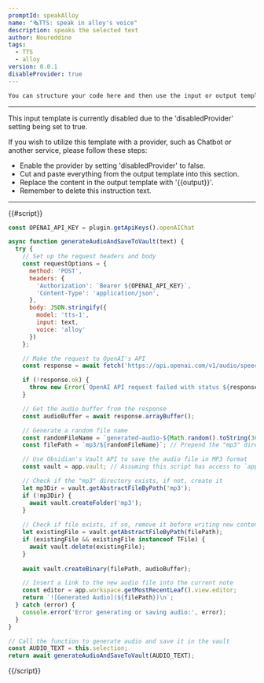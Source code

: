 ```yaml
---
promptId: speakAlloy
name: "🗞️TTS: speak in alloy's voice"
description: speaks the selected text
author: Noureddine
tags:
  - TTS
  - alloy
version: 0.0.1
disableProvider: true
---
```

```handlebars
You can structure your code here and then use the input or output template to retrieve("get" helper) the processed data, enhancing readability.
```
***
This input template is currently disabled due to the 'disabledProvider' setting being set to true.

If you wish to utilize this template with a provider, such as Chatbot or another service, please follow these steps:
- Enable the provider by setting 'disabledProvider' to false.
- Cut and paste everything from the output template into this section.
- Replace the content in the output template with '{{output}}'.
- Remember to delete this instruction text.
***
{{#script}}
```js
const OPENAI_API_KEY = plugin.getApiKeys().openAIChat 

async function generateAudioAndSaveToVault(text) {
  try {
    // Set up the request headers and body
    const requestOptions = {
      method: 'POST',
      headers: {
        'Authorization': `Bearer ${OPENAI_API_KEY}`,
        'Content-Type': 'application/json',
      },
      body: JSON.stringify({
        model: 'tts-1',
        input: text,
        voice: 'alloy'
      })
    };

    // Make the request to OpenAI's API
    const response = await fetch('https://api.openai.com/v1/audio/speech', requestOptions);

    if (!response.ok) {
      throw new Error(`OpenAI API request failed with status ${response.status}`);
    }

    // Get the audio buffer from the response
    const audioBuffer = await response.arrayBuffer();

    // Generate a random file name
    const randomFileName = `generated-audio-${Math.random().toString(36).substring(2, 15)}.mp3`;
    const filePath = `mp3/${randomFileName}`; // Prepend the "mp3" directory to the file name

    // Use Obsidian's Vault API to save the audio file in MP3 format
    const vault = app.vault; // Assuming this script has access to `app` from Obsidian environment

    // Check if the "mp3" directory exists, if not, create it
    let mp3Dir = vault.getAbstractFileByPath('mp3');
    if (!mp3Dir) {
      await vault.createFolder('mp3');
    }
    
    // Check if file exists, if so, remove it before writing new content
    let existingFile = vault.getAbstractFileByPath(filePath);
    if (existingFile && existingFile instanceof TFile) {
      await vault.delete(existingFile);
    }
    
    await vault.createBinary(filePath, audioBuffer);

    // Insert a link to the new audio file into the current note
    const editor = app.workspace.getMostRecentLeaf().view.editor;
    return `![Generated Audio](${filePath})\n`;
  } catch (error) {
    console.error('Error generating or saving audio:', error);
  }
}

// Call the function to generate audio and save it in the vault
const AUDIO_TEXT = this.selection;
return await generateAudioAndSaveToVault(AUDIO_TEXT);
```
{{/script}}
